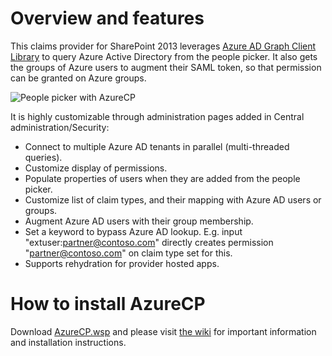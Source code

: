 # Overview and features
This claims provider for SharePoint 2013 leverages [Azure AD Graph Client Library](http://www.nuget.org/packages/Microsoft.Azure.ActiveDirectory.GraphClient/) to query Azure Active Directory from the people picker. It also gets the groups of Azure users to augment their SAML token, so that permission can be granted on Azure groups.

![People picker with AzureCP](https://cloud.githubusercontent.com/assets/8788631/9786028/28938be0-57b7-11e5-8119-ea759f5c508e.png)

It is highly customizable through administration pages added in Central administration/Security:
- Connect to multiple Azure AD tenants in parallel (multi-threaded queries). 
- Customize display of permissions. 
- Populate properties of users when they are added from the people picker. 
- Customize list of claim types, and their mapping with Azure AD users or groups. 
- Augment Azure AD users with their group membership. 
- Set a keyword to bypass Azure AD lookup. E.g. input "extuser:partner@contoso.com" directly creates permission "partner@contoso.com" on claim type set for this. 
- Supports rehydration for provider hosted apps. 

# How to install AzureCP
Download [AzureCP.wsp](https://raw.githubusercontent.com/Yvand/AzureCP/master/AzureCP.wsp) and please visit [the wiki](https://github.com/Yvand/AzureCP/wiki) for important information and installation instructions.
